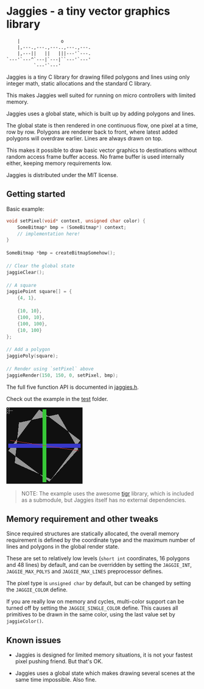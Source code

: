 # Jaggies - a tiny vector graphics library

```asciiart
    |               o
    |,---.,---.,---..,---.,---.
    |,---||   ||   |||---'`---.
`---'`---^`---|`---|``---'`---'
          `---'`---'
```

Jaggies is a tiny C library for drawing filled polygons
and lines using only integer math, static allocations
and the standard C library.

This makes Jaggies well suited for running on micro
controllers with limited memory.

Jaggies uses a global state, which is built up by
adding polygons and lines.

The global state is then rendered in one continuous flow,
one pixel at a time, row by row. Polygons are renderer
back to front, where latest added polygons will overdraw
earlier. Lines are always drawn on top.

This makes it possible to draw basic vector graphics
to destinations without random access frame buffer
access. No frame buffer is used internally either,
keeping memory requirements low.

Jaggies is distributed under the MIT license.

## Getting started

Basic example:

```C
void setPixel(void* context, unsigned char color) {
    SomeBitmap* bmp = (SomeBitmap*) context;
    // implementation here!
}

SomeBitmap *bmp = createBitmapSomehow();

// Clear the global state
jaggieClear();

// A square
jaggiePoint square[] = {
    {4, 1},

    {10, 10},
    {100, 10},
    {100, 100},
    {10, 100}
};

// Add a polygon
jaggiePoly(square);

// Render using `setPixel` above
jaggieRender(150, 150, 0, setPixel, bmp);
```

The full five function API is documented in [jaggies.h](jaggies.h).

Check out the example in the [test](test) folder.

![Animated demo](test/test.gif)

> NOTE: The example uses the awesome [tigr](https://github.com/erkkah/tigr) library, which is included as a submodule, but Jaggies itself has no external dependencies.

## Memory requirement and other tweaks

Since required structures are statically allocated, the overall memory requirement is defined by the coordinate type and the maximum number of lines and polygons in the global render state.

These are set to relatively low levels (`short int` coordinates, 16 polygons and 48 lines) by default, and can be overridden by setting the `JAGGIE_INT`, `JAGGIE_MAX_POLYS` and `JAGGIE_MAX_LINES` preprocessor defines.

The pixel type is `unsigned char` by default, but can be changed by setting the `JAGGIE_COLOR` define.

If you are really low on memory and cycles, multi-color support can be turned off by setting the `JAGGIE_SINGLE_COLOR` define.
This causes all primitives to be drawn in the same color, using the last value set by `jaggieColor()`.

## Known issues

* Jaggies is designed for limited memory situations, it is not your fastest pixel pushing friend. But that's OK.

* Jaggies uses a global state which makes drawing several scenes at the same time impossible. Also fine.
